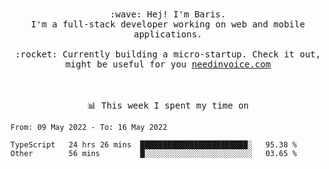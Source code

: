 <p align="center">
  <br><br>
  <samp>
    :wave: Hej! I'm Baris.
    <br>I'm a full-stack developer working on web and mobile applications.
       <br><br>:rocket: Currently building a micro-startup. Check it out, might be useful for you <a href="https://needinvoice.com/" target="_blank">needinvoice.com</a>

  </samp>
 <br><br><br>
</p>
<p align=center><samp>📊  This week I spent my time on</samp></p>


<!--START_SECTION:waka-->

```text
From: 09 May 2022 - To: 16 May 2022

TypeScript   24 hrs 26 mins  ████████████████████████░   95.38 %
Other        56 mins         █░░░░░░░░░░░░░░░░░░░░░░░░   03.65 %
```

<!--END_SECTION:waka-->


